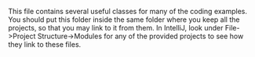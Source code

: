 This file contains several useful classes for many of the coding examples. You should put this folder inside the same folder where you keep all the projects, so that you may link to it from them. In IntelliJ, look under File->Project Structure->Modules for any of the provided projects to see how they link to these files.
